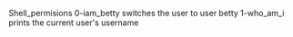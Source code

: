 Shell_permisions
0-iam_betty switches the user to user betty
1-who_am_i prints the current user's username
